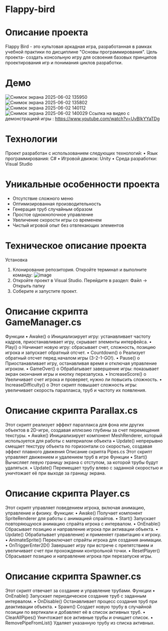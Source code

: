 # Flappy-bird
# Описание проекта 
Flappy Bird - это культовая аркадная игра, разработанная в рамках учебной практики по дисциплине "Основы программирования". Цель проекта- создать консольную игру для освоения базовых принципов проектирования игр и понимания  циклов разработки.
# Демо 
![Снимок экрана 2025-06-02 135950](https://github.com/user-attachments/assets/d670b383-c920-43e6-a631-0c752dfe3f74)
![Снимок экрана 2025-06-02 135802](https://github.com/user-attachments/assets/283cb3b8-70b7-4c37-b82a-50f0e4981ecf)
![Снимок экрана 2025-06-02 140112](https://github.com/user-attachments/assets/7e0f474b-6f5c-4535-8762-be625764d19d)
![Снимок экрана 2025-06-02 140029](https://github.com/user-attachments/assets/875f5bef-a157-4e36-91dd-fcc2c878630a)
Ссылка на видео с демонстрацией игры : https://www.youtube.com/watch?v=UvBIkYYaTDg
# Технологии 
Проект разработан с использованием следующих технологий:
•	Язык программирования: C#
•	Игровой движок: Unity
•	Среда разработки: Visual Studio
# Уникальные особенности проекта 
- Отсутствие сложного меню
- Оптимизированная производительность
- Генерация труб случайным образом
- Простое однокнопочное управление
- Увеличение скорости игры со временем
- Чистый игровой опыт без отвлекающих элементов
# Техническое описание проекта 
Установка 
1. Клонирование репозитория.
Откройте терминал и выполните команду:
![image](https://github.com/user-attachments/assets/09c93471-852c-4cf7-bc84-a69e2956ceea)
2. Откройте проект в Visual Studio.
Перейдите в раздел:
Файл → Открыть папку
3. Соберите и запустите проект.
# Описание скрипта GameManager.cs
Функции
•	Awake()
o	Инициализирует игру: устанавливает частоту кадров, приостанавливает игру, скрывает элементы интерфейса.
•	Play()
o	Начинает новую игру: сбрасывает счет, сложность, позицию игрока и запускает обратный отсчет.
•	Countdown()
o	Реализует обратный отсчет перед началом игры (3-2-1-GO!).
•	Pause()
o	Приостанавливает игру, останавливая время и отключая управление игроком.
•	GameOver()
o	Обрабатывает завершение игры: показывает экран окончания игры и кнопку перезапуска.
•	IncreaseScore()
o	Увеличивает счет игрока и проверяет, нужно ли повысить сложность.
•	IncreaseDifficulty()
o	Этот скрипт повышает сложность игры: увеличивает скорость параллакса, труб и частоту их появления.


# Описание скрипта Parallax.cs 
Этот скрипт реализует эффект параллакса для фона или других объектов в 2D-игре, создавая иллюзию глубины за счет перемещения текстуры.
• Awake() 
Инициализирует компонент MeshRenderer, который используется для работы с материалом объекта
• Update() 
непрерывно смещает текстуру объекта по горизонтали со скоростью, создавая эффект плавного движения
Описание скрипта Pipes.cs
Этот скрипт управляет движением и удалением труб в игре
Функции
• Start()
Вычисляет левую границу экрана с отступом, за которой трубы будут удаляться.
• Update()
Перемещает трубу влево с заданной скоростью и уничтожает её при выходе за границу экрана.

# Описание скрипта Player.cs
Этот скрипт управляет поведением игрока, включая анимацию, управление и физику.
Функции: 
• Awake()
Получает компонент SpriteRenderer для работы с анимацией спрайтов.
• Start()
Запускает повторяющуюся анимацию спрайта игрока с интервалом.
• OnEnable()
Сбрасывает позицию и направление игрока при активации объекта.
• Update()
Обрабатывает управление) и применяет гравитацию к игроку.
• AnimateSprite()
Переключает спрайты игрока для создания анимации.
• OnTriggerEnter2D()
Завершает игру при встрече с препятствием и увеличивает счет при прохождении контрольной точки.
• ResetPlayer()
Сбрасывает позицию и направление игрока при перезапуске игры.

# Описание скрипта Spawner.cs
Этот скрипт отвечает за создание и управление трубами. 
Функции
• OnEnable()
Запускает периодическое создание труб с заданным интервалом.
• OnDisable()
Останавливает процесс создания труб при деактивации объекта.
• Spawn()
Создает новую трубу в случайной позиции по вертикали и добавляет её в список активных труб.
• ClearAllPipes()
Уничтожает все активные трубы и очищает список.
• RemovePipeFromList()
Удаляет указанную трубу из списка активных.



